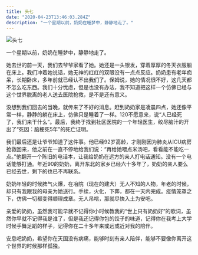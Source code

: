 ```yaml
---
title: 头七
date: "2020-04-23T13:46:03.284Z"
description: "一个星期以前，奶奶在睡梦中，静静地走了。"
---
```


![头七](posts/2020-04-23-蜡烛.jpg)

一个星期以前，奶奶在睡梦中，静静地走了。

她去世的前一天，我们去爷爷家看了她。她还是一头银发，穿着厚厚的冬天衣服躺在床上。我们冲着她说话，她无神的红红的双眼没有一点点反应。奶奶患有老年痴呆，长期卧床，多年前就已经认不出我们了。保姆说，她的情况很不好，这几天都不怎么吃东西。我们十分忧虑，但是也没有办法，我不知道把这样一个仿佛已经与这个世界脱离的老人送去医院抢救，是不是还有意义。

没想到我们回去的当晚，就传来了不好的消息。赶到奶奶家是凌晨四点，她还像平常一样，静静的躺在床上，仿佛只是睡着了一样。120不愿意来，说“人已经死了，我们来干什么”。最后，我终于找到社区医院的一个年轻医生，绞尽脑汁的开出了“死因：脑梗死5年”的死亡证明。

我们最后还是让爷爷知道了这件事。他已经92岁高龄，才刚刚因为肺炎从ICU病房抢救回来，他之前在一直不停地给我们说：“再给她喂点米汤吧，看看能不能吃一点。”他翻开一个陈旧的电话本，让我给奶奶在远方的亲人打电话通知。没有一个电话能够打通。年近90的奶奶，离开东北的家乡已经六十多年了，奶奶的亲人要么已经去世，剩下的也已不再联系。

奶奶年轻的时候脾气火爆，在冶院（现在的建大）无人不知的人物，年老的时候，却只有我跟我的母亲为她送行。手续，火化，下葬，都在一天内完成。疫情笼罩之下，仿佛一切都变得顺理成章。无人吊唁，那就尽快入土为安吧。

亲爱的奶奶，虽然我可能早就不记得你小时候教我的“世上只有奶奶好”的歌词，虽然你早就不记得我是谁了，但是我还记得你包的饺子的味道，记得你在我考上大学时候手舞足蹈的样子，记得你在二十多年来或远或近对我的陪伴。

安息吧奶奶，希望你在天国没有病痛，能够时刻有亲人陪伴，能够不要像你离开这个世界的时候那样孤独。
